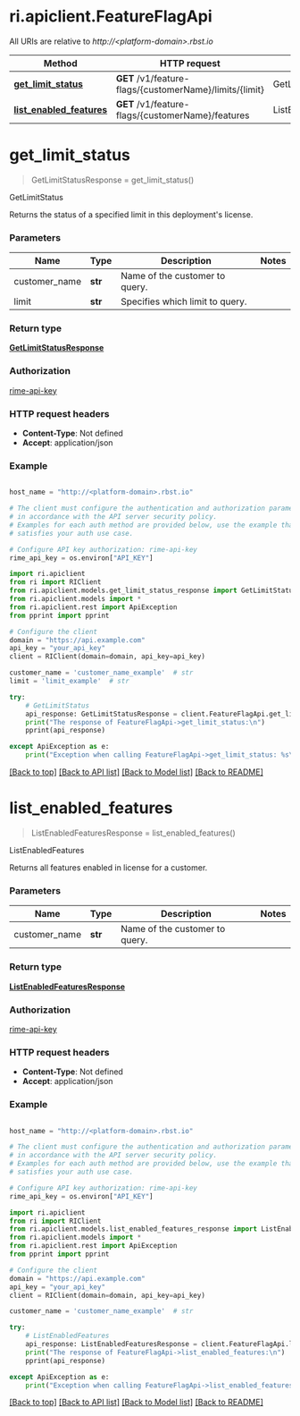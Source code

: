 # ri.apiclient.FeatureFlagApi

All URIs are relative to *http://&lt;platform-domain&gt;.rbst.io*

Method | HTTP request | Description
------------- | ------------- | -------------
[**get_limit_status**](#get_limit_status) | **GET** /v1/feature-flags/{customerName}/limits/{limit} | GetLimitStatus
[**list_enabled_features**](#list_enabled_features) | **GET** /v1/feature-flags/{customerName}/features | ListEnabledFeatures

# **get_limit_status**
> GetLimitStatusResponse  = get_limit_status()

GetLimitStatus

Returns the status of a specified limit in this deployment's license.

### Parameters


Name | Type | Description  | Notes
------------- | ------------- | ------------- | -------------
customer_name | **str** | Name of the customer to query. | 
limit | **str** | Specifies which limit to query. | 

### Return type

[**GetLimitStatusResponse**](GetLimitStatusResponse.md)

### Authorization


[rime-api-key](../README.md#rime-api-key)

### HTTP request headers

- **Content-Type**: Not defined
- **Accept**: application/json

### Example
```python

host_name = "http://<platform-domain>.rbst.io"

# The client must configure the authentication and authorization parameters
# in accordance with the API server security policy.
# Examples for each auth method are provided below, use the example that
# satisfies your auth use case.

# Configure API key authorization: rime-api-key
rime_api_key = os.environ["API_KEY"]

```

```python
import ri.apiclient
from ri import RIClient
from ri.apiclient.models.get_limit_status_response import GetLimitStatusResponse
from ri.apiclient.models import *
from ri.apiclient.rest import ApiException
from pprint import pprint

# Configure the client
domain = "https://api.example.com"
api_key = "your_api_key"
client = RIClient(domain=domain, api_key=api_key)

customer_name = 'customer_name_example'  # str 
limit = 'limit_example'  # str 

try:
    # GetLimitStatus
    api_response: GetLimitStatusResponse = client.FeatureFlagApi.get_limit_status(customer_name, limit)
    print("The response of FeatureFlagApi->get_limit_status:\n")
    pprint(api_response)

except ApiException as e:
    print("Exception when calling FeatureFlagApi->get_limit_status: %s\n" % e)
```



[[Back to top]](#) [[Back to API list]](../README.md#documentation-for-api-endpoints) [[Back to Model list]](../README.md#documentation-for-models) [[Back to README]](../README.md)

# **list_enabled_features**
> ListEnabledFeaturesResponse  = list_enabled_features()

ListEnabledFeatures

Returns all features enabled in license for a customer.

### Parameters


Name | Type | Description  | Notes
------------- | ------------- | ------------- | -------------
customer_name | **str** | Name of the customer to query. | 

### Return type

[**ListEnabledFeaturesResponse**](ListEnabledFeaturesResponse.md)

### Authorization


[rime-api-key](../README.md#rime-api-key)

### HTTP request headers

- **Content-Type**: Not defined
- **Accept**: application/json

### Example
```python

host_name = "http://<platform-domain>.rbst.io"

# The client must configure the authentication and authorization parameters
# in accordance with the API server security policy.
# Examples for each auth method are provided below, use the example that
# satisfies your auth use case.

# Configure API key authorization: rime-api-key
rime_api_key = os.environ["API_KEY"]

```

```python
import ri.apiclient
from ri import RIClient
from ri.apiclient.models.list_enabled_features_response import ListEnabledFeaturesResponse
from ri.apiclient.models import *
from ri.apiclient.rest import ApiException
from pprint import pprint

# Configure the client
domain = "https://api.example.com"
api_key = "your_api_key"
client = RIClient(domain=domain, api_key=api_key)

customer_name = 'customer_name_example'  # str 

try:
    # ListEnabledFeatures
    api_response: ListEnabledFeaturesResponse = client.FeatureFlagApi.list_enabled_features(customer_name)
    print("The response of FeatureFlagApi->list_enabled_features:\n")
    pprint(api_response)

except ApiException as e:
    print("Exception when calling FeatureFlagApi->list_enabled_features: %s\n" % e)
```



[[Back to top]](#) [[Back to API list]](../README.md#documentation-for-api-endpoints) [[Back to Model list]](../README.md#documentation-for-models) [[Back to README]](../README.md)

